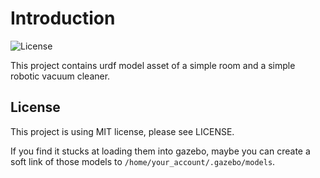 # Introduction

![License](https://img.shields.io/badge/License-MIT-blue.svg)

This project contains urdf model asset of a simple room and a simple robotic vacuum cleaner.

## License

This project is using MIT license, please see LICENSE.

If you find it stucks at loading them into gazebo, maybe you can create a soft link of those models to `/home/your_account/.gazebo/models`.
